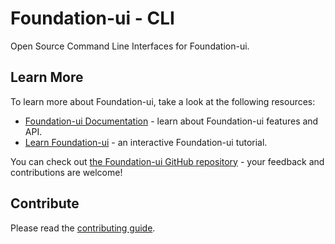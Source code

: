 # Foundation-ui - CLI

Open Source Command Line Interfaces for Foundation-ui.

## Learn More

To learn more about Foundation-ui, take a look at the following resources:

- [Foundation-ui Documentation](https://github.com/foundation-ui) - learn about Foundation-ui features and API.
- [Learn Foundation-ui](https://github.com/foundation-ui) - an interactive Foundation-ui tutorial.

You can check out [the Foundation-ui GitHub repository](https://github.com/foundation-ui) - your feedback and contributions are welcome!

## Contribute

Please read the [contributing guide](https://github.com/foundation-ui).